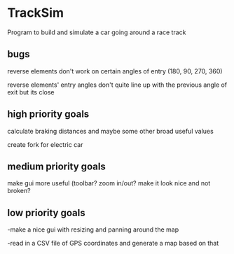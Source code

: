# TrackSim
Program to build and simulate a car going around a race track

bugs
----

  reverse elements don't work on certain angles of entry (180, 90, 270, 360)
  
  reverse elements' entry angles don't quite line up with the previous angle of exit but its close

high priority goals
-----

  calculate braking distances and maybe some other broad useful values
  
  create fork for electric car


medium priority goals
-----

make gui more useful (toolbar? zoom in/out? make it look nice and not broken?


low priority goals
-----
-make a nice gui with resizing and panning around the map 

-read in a CSV file of GPS coordinates and generate a map based on that
